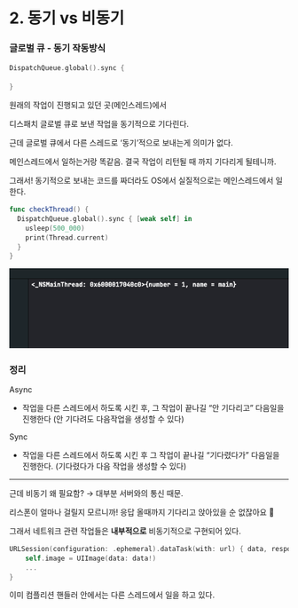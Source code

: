 # 2. 동기 vs 비동기

### 글로벌 큐 - 동기 작동방식

```swift
DispatchQueue.global().sync { 

}
```

원래의 작업이 진행되고 있던 곳(메인스레드)에서

디스패치 글로벌 큐로 보낸 작업을 동기적으로 기다린다.

근데 글로벌 큐에서 다른 스레드로 ‘동기’적으로 보내는게 의미가 없다.

메인스레드에서 일하는거랑 똑같음. 결국 작업이 리턴될 때 까지 기다리게 될테니까.

그래서! 동기적으로 보내는 코드를 짜더라도 OS에서 실질적으로는 메인스레드에서 일한다.

```swift
func checkThread() {
  DispatchQueue.global().sync { [weak self] in
    usleep(500_000)
    print(Thread.current)
  }
}
```

![2-1.png](https://github.com/naldal/ConcurrencyNote/blob/main/Assets/2-1.png?raw=true.png)

### 정리

Async

- 작업을 다른 스레드에서 하도록 시킨 후, 그 작업이 끝나길 “안 기다리고” 다음일을 진행한다 (안 기다려도 다음작업을 생성할 수 있다)

Sync

- 작업을 다른 스레드에서 하도록 시킨 후 그 작업이 끝나길 “기다렸다가” 다음일을 진행한다. (기다렸다가 다음 작업을 생성할 수 있다)

---

근데 비동기 왜 필요함? → 대부분 서버와의 통신 때문.

리스폰이 얼마나 걸릴지 모르니까! 응답 올때까지 기다리고 앉아있을 순 없잖아요 🤢

그래서 네트워크 관련 작업들은 **내부적으로** 비동기적으로 구현되어 있다.

```swift
URLSession(configuration: .ephemeral).dataTask(with: url) { data, response, error in 
	self.image = UIImage(data: data!)
	...
}
```

이미 컴플리션 핸들러 안에서는 다른 스레드에서 일을 하고 있다.